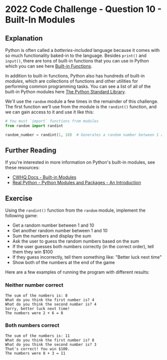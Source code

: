 # 2022 Code Challenge - Question 10 - Built-In Modules

## Explanation

Python is often called a *batteries-included* language because it comes with
so much functionality baked-in to the language. Besides `print()` and `input()`,
there are tons of built-in functions that you can use in Python which you can
see here [Built-in Functions](https://docs.python.org/3/library/functions.html).

In addition to built-in functions, Python also has hundreds of built-in *modules*, which are
collections of functions and other utilities for performing common programming tasks. You 
can see a list of all of the built-in Python modules here [The Python Standard Library](https://docs.python.org/3/library/index.html).

We'll use the `random` module a few times in the remainder of this challenge. The first
function we'll use from the module is the `randint()` function, and we can gain access
to it and use it like this:

```python
# You must `import` functions from modules
from random import randint

random_number = randint(1, 10)  # Generates a random number between 1 and 10
```

## Further Reading

If you're interested in more information on Python's built-in modules, see these resources:
- [CWHQ Docs - Built-in Modules](https://docs.codewizardshq.com/python/python-language/#built-in-modules)
- [Real Python - Python Modules and Packages - An Introduction](https://realpython.com/python-modules-packages/)

## Exercise

Using the `randint()` function from the `random` module, implement the following
game:
- Get a random number between 1 and 10
- Get another random number between 1 and 10
- Sum the numbers and display the sum
- Ask the user to guess the random numbers based on the sum
- If the user guesses both numbers correctly (in the correct order), tell them they win $100
- If they guess incorrectly, tell them something like: "Better luck next time"
- Show both of the numbers at the end of the game

Here are a few examples of running the program with different
results:

### Neither number correct

```text
The sum of the numbers is: 8
What do you think the first number is? 4
What do you think the second number is? 4
Sorry, better luck next time!
The numbers were 2 + 6 = 8
```

### Both numbers correct

```text
The sum of the numbers is: 11
What do you think the first number is? 8
What do you think the second number is? 3
That's correct! You win $100.
The numbers were 8 + 3 = 11
```
